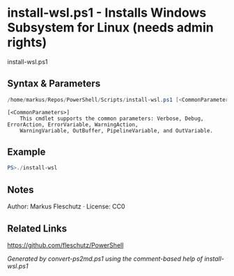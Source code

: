 # install-wsl.ps1 - Installs Windows Subsystem for Linux (needs admin rights)

install-wsl.ps1

## Syntax & Parameters
```powershell
/home/markus/Repos/PowerShell/Scripts/install-wsl.ps1 [<CommonParameters>]
```

```
[<CommonParameters>]
    This cmdlet supports the common parameters: Verbose, Debug, ErrorAction, ErrorVariable, WarningAction, 
    WarningVariable, OutBuffer, PipelineVariable, and OutVariable.
```

## Example
```powershell
PS>./install-wsl
```


## Notes
Author: Markus Fleschutz · License: CC0

## Related Links
https://github.com/fleschutz/PowerShell

*Generated by convert-ps2md.ps1 using the comment-based help of install-wsl.ps1*
